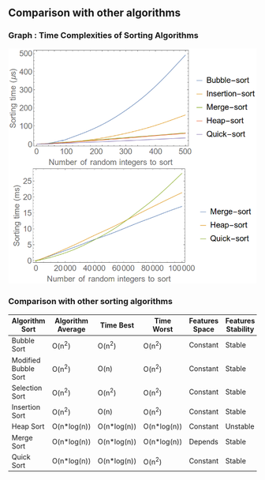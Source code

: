 ## Comparison with other algorithms

### Graph : Time Complexities of Sorting Algorithms
<img src="images/comparison.png"/>

### Comparison with other sorting algorithms
| Algorithm Sort  |Algorithm Average   | Time Best  | Time Worst 	   | Features Space  |Features Stability|
|---|---|---|---|---|----|
| Bubble Sort|O(n<sup>2</sup>)|O(n<sup>2</sup>)|O(n<sup>2</sup>)|Constant|Stable|
|Modified Bubble Sort|O(n<sup>2</sup>)|O(n)|O(n<sup>2</sup>)|Constant|Stable|
| Selection Sort|O(n<sup>2</sup>)|O(n<sup>2</sup>)|O(n<sup>2</sup>)|Constant|Stable |
| Insertion Sort|O(n<sup>2</sup>)|O(n)|O(n<sup>2</sup>)|Constant|Stable |
| Heap Sort|O(n*log(n))|O(n*log(n))|O(n*log(n))|Constant|Unstable|
| Merge Sort|O(n*log(n))|O(n*log(n))|O(n*log(n))|Depends|Stable|
| Quick Sort|O(n*log(n))| O(n*log(n))|O(n<sup>2</sup>)|Constant|Stable |
